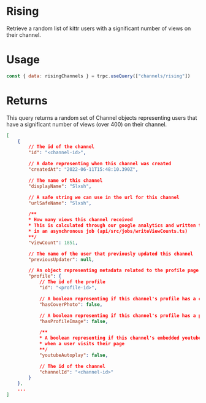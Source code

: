 # Rising

Retrieve a random list of kittr users with a significant number of views on their channel.

# Usage

```js
const { data: risingChannels } = trpc.useQuery(["channels/rising"])
```

# Returns

This query returns a random set of Channel objects representing users that have a significant number of views (over 400) on their channel.

```json
[
    {
        // The id of the channel
        "id": "<channel-id>",

        // A date representing when this channel was created
        "createdAt": "2022-06-11T15:48:10.390Z",

        // The name of this channel
        "displayName": "Slxsh",

        // A safe string we can use in the url for this channel
        "urlSafeName": "Slxsh",

        /**
        * How many views this channel received
        * This is calculated through our google analytics and written to our database
        * in an asynchronous job (api/src/jobs/writeViewCounts.ts)
        **/
        "viewCount": 1851,

        // The name of the user that previously updated this channel
        "previousUpdater": null,

        // An object representing metadata related to the profile page for this channel
        "profile": {
            // The id of the profile
            "id": "<profile-id>",

            // A boolean representing if this channel's profile has a cover photo to display
            "hasCoverPhoto": false,

            // A boolean representing if this channel's profile has a profile image to display
            "hasProfileImage": false,

            /**
            * A boolean representing if this channel's embedded youtube video will autoplay
            * when a user visits their page
            **/
            "youtubeAutoplay": false,

            // The id of the channel
            "channelId": "<channel-id>"
        }
    },
    ...
]
```

